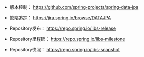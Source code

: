 * 版本控制： [https:\/\/github.com\/spring-projects\/spring-data-jpa](https://github.com/spring-projects/spring-data-jpa) 

* 缺陷追踪： [https:\/\/jira.spring.io\/browse\/DATAJPA](https://jira.spring.io/browse/DATAJPA) 

* Repository发布： [https:\/\/repo.spring.io\/libs-release](https://repo.spring.io/libs-release) 

* Repository里程碑： [https:\/\/repo.spring.io\/libs-milestone](https://repo.spring.io/libs-milestone) 

* Repository快照： [https:\/\/repo.spring.io\/libs-snapshot](https://repo.spring.io/libs-snapshot) 


